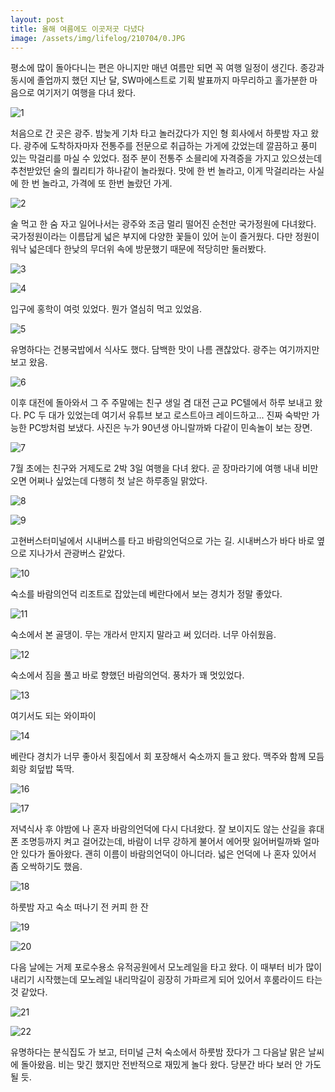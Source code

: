 ```yaml
---
layout: post
title: 올해 여름에도 이곳저곳 다녔다
image: /assets/img/lifelog/210704/0.JPG
---
```


평소에 많이 돌아다니는 편은 아니지만 매년 여름만 되면 꼭 여행 일정이 생긴다.
종강과 동시에 졸업까지 했던 지난 달, SW마에스트로 기획 발표까지 마무리하고 홀가분한 마음으로 여기저기 여행을 다녀 왔다.

![1](/assets/img/lifelog/210704/1.JPG)

처음으로 간 곳은 광주. 밤늦게 기차 타고 놀러갔다가 지인 형 회사에서 하룻밤 자고 왔다.
광주에 도착하자마자 전통주를 전문으로 취급하는 가게에 갔었는데 깔끔하고 풍미 있는 막걸리를 마실 수 있었다.
점주 분이 전통주 소믈리에 자격증을 가지고 있으셨는데 추천받았던 술의 퀄리티가 하나같이 놀라웠다.
맛에 한 번 놀라고, 이게 막걸리라는 사실에 한 번 놀라고, 가격에 또 한번 놀랐던 가게.

![2](/assets/img/lifelog/210704/2.JPG)

술 먹고 한 숨 자고 일어나서는 광주와 조금 멀리 떨어진 순천만 국가정원에 다녀왔다.
국가정원이라는 이름답게 넓은 부지에 다양한 꽃들이 있어 눈이 즐거웠다.
다만 정원이 워낙 넓은데다 한낮의 무더위 속에 방문했기 때문에 적당히만 둘러봤다.

![3](/assets/img/lifelog/210704/3.JPG)

![4](/assets/img/lifelog/210704/4.JPG)

입구에 홍학이 여럿 있었다. 뭔가 열심히 먹고 있었음.

![5](/assets/img/lifelog/210704/5.jpg)

유명하다는 건봉국밥에서 식사도 했다. 담백한 맛이 나름 괜찮았다. 광주는 여기까지만 보고 왔음.

![6](/assets/img/lifelog/210704/6.JPG)

이후 대전에 돌아와서 그 주 주말에는 친구 생일 겸 대전 근교 PC텔에서 하루 보내고 왔다.
PC 두 대가 있었는데 여기서 유튜브 보고 로스트아크 레이드하고... 진짜 숙박만 가능한 PC방처럼 보냈다.
사진은 누가 90년생 아니랄까봐 다같이 민속놀이 보는 장면.

![7](/assets/img/lifelog/210704/7.JPG)

7월 초에는 친구와 거제도로 2박 3일 여행을 다녀 왔다.
곧 장마라기에 여행 내내 비만 오면 어쩌나 싶었는데 다행히 첫 날은 하루종일 맑았다.

![8](/assets/img/lifelog/210704/8.JPG)

![9](/assets/img/lifelog/210704/9.JPG)

고현버스터미널에서 시내버스를 타고 바람의언덕으로 가는 길.
시내버스가 바다 바로 옆으로 지나가서 관광버스 같았다.

![10](/assets/img/lifelog/210704/10.JPG)

숙소를 바람의언덕 리조트로 잡았는데 베란다에서 보는 경치가 정말 좋았다.

![11](/assets/img/lifelog/210704/11.JPG)

숙소에서 본 골댕이. 무는 개라서 만지지 말라고 써 있더라. 너무 아쉬웠음.

![12](/assets/img/lifelog/210704/12.JPG)

숙소에서 짐을 풀고 바로 향했던 바람의언덕. 풍차가 꽤 멋있었다.

![13](/assets/img/lifelog/210704/13.JPG)

여기서도 되는 와이파이

![14](/assets/img/lifelog/210704/14.JPG)

베란다 경치가 너무 좋아서 횟집에서 회 포장해서 숙소까지 들고 왔다.
맥주와 함께 모듬회랑 회덮밥 뚝딱.

![16](/assets/img/lifelog/210704/16.JPG)

![17](/assets/img/lifelog/210704/17.JPG)

저녁식사 후 야밤에 나 혼자 바람의언덕에 다시 다녀왔다.
잘 보이지도 않는 산길을 휴대폰 조명등까지 켜고 걸어갔는데,
바람이 너무 강하게 불어서 에어팟 잃어버릴까봐 얼마 안 있다가 돌아왔다. 
괜히 이름이 바람의언덕이 아니더라. 넓은 언덕에 나 혼자 있어서 좀 오싹하기도 했음.

![18](/assets/img/lifelog/210704/18.JPG)

하룻밤 자고 숙소 떠나기 전 커피 한 잔

![19](/assets/img/lifelog/210704/19.JPG)

![20](/assets/img/lifelog/210704/20.JPG)

다음 날에는 거제 포로수용소 유적공원에서 모노레일을 타고 왔다.
이 때부터 비가 많이 내리기 시작했는데 모노레일 내리막길이 굉장히 가파르게 되어 있어서 후룸라이드 타는 것 같았다.

![21](/assets/img/lifelog/210704/21.JPG)

![22](/assets/img/lifelog/210704/22.JPG)

유명하다는 분식집도 가 보고, 터미널 근처 숙소에서 하룻밤 잤다가 그 다음날 맑은 날씨에 돌아왔음.
비는 맞긴 했지만 전반적으로 재밌게 놀다 왔다. 당분간 바다 보러 안 가도 될 듯.
